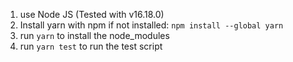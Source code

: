 1. use Node JS (Tested with v16.18.0)
2. Install yarn with npm if not installed: `npm install --global yarn`
3. run `yarn` to install the node_modules
4. run `yarn test` to run the test script
